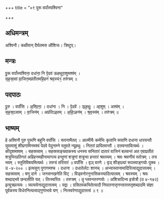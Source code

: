 +++
title = "०९ पुरू वर्पांस्यश्विना"

+++
## अधिमन्त्रम्
अश्विनौ। कक्षीवान् दैर्घतमस औशिजः। त्रिष्टुप्।

## मन्त्रः
पु॒रू वर्पां॑स्यश्विना॒ दधा॑ना॒ नि पे॒दव॑ ऊहथुरा॒शुमश्व॑म् ।  
स॒ह॒स्र॒सां वा॒जिन॒मप्र॑तीतमहि॒हनं॑ श्रव॒स्यं१॒॑ तरु॑त्रम् ॥

## पदपाठः
पु॒रु । वर्पां॑सि । अ॒श्वि॒ना॒ । दधा॑ना । नि । पे॒दवे॑ । ऊ॒ह॒थुः॒ । आ॒शुम् । अश्व॑म् ।  
स॒ह॒स्र॒ऽसाम् । वा॒जिन॑म् । अप्र॑तिऽइतम् । अ॒हि॒ऽहन॑म् । श्र॒व॒स्य॑म् । तरु॑त्रम् ॥

## भाष्यम्
हे अश्विनौ पुरु पुरूणि बहूनि वर्पांसि । रूपनामैतत् । आत्मीयैः कर्मभिः कृतानि रूपाणि दधाना धारयन्तौ युवामाशुं शीघ्रगामिनमश्वं पेदवे पेदुनाम्ने स्तुवते न्यूहथुः । नितरां प्रापितवन्तौ । दत्तवन्तावित्यर्थः । कीदृशमश्वम् । सहस्रसाम् । सहस्रसङ्ख्याकस्य धनस्य सनितारं दातारं वाजिनं बलवन्तं अत एवाप्रतीतं शत्रुभिरप्रतिगतं अहिहनमहीनामागत्य हन्तॄणां शत्रूणां शत्रून्वा हन्तारं श्रवस्यम् । श्रवः श्रवणीयं स्तोत्रम् । तत्र भवम् । स्तुतिविषयमित्यर्थः । तरुत्रं तरितारं ॥ वर्पांसि । वृञ् वरणे । वृञ् शीङ्छ्यां रूपस्वाङ्गयोः पुक्च । उ -४-२०० । इत्यसुन् पुगागमश्च । दधाना । दधातेर्लटः शानच् । अभ्यास्तानामादिरित्याद्युदात्तत्वम् । सहस्रसाम् । षणु दाने । जनसनखनेति विट् । विड्वनोरनुनासिकस्यादित्यात्वम् । श्रवस्यम् । श्रवः शब्दाद्भवे छन्दसीति यत् । तित्स्वरितः । तरुत्रम् । तॄ प्लवनतरणयोः । अशित्रादिभ्य इत्रोत्रौ (उ ४-१७२) इत्युत्रप्रत्ययः । व्यत्ययेनाद्युदात्तत्वम् । यद्वा । ग्रसितस्कभितेत्यादौ निपातनात्तृनन्तात्तरुतृशब्दादमि संज्ञा पूर्वकस्य विधेरनित्यत्वाद्गुणाभावे यण् । नित्स्वरेणाद्युदात्तत्वं ॥ ९ ॥